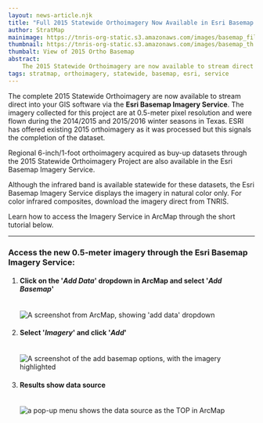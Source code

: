 ```yaml
---
layout: news-article.njk
title: "Full 2015 Statewide Orthoimagery Now Available in Esri Basemap Imagery Service"
author: StratMap
mainimage: https://tnris-org-static.s3.amazonaws.com/images/basemap_fill.jpg
thumbnail: https://tnris-org-static.s3.amazonaws.com/images/basemap_th.jpg
thumbalt: View of 2015 Ortho Basemap
abstract:
    The 2015 Statewide Orthoimagery are now available to stream direct into your GIS software via the Esri Basemap Imagery Service.
tags: stratmap, orthoimagery, statewide, basemap, esri, service
---
```




<p class="lead">The complete 2015 Statewide Orthoimagery are now available to stream direct into your GIS software via the <strong>Esri Basemap Imagery Service</strong>. The imagery collected for this project are at 0.5-meter pixel resolution and were flown during the 2014/2015 and 2015/2016 winter seasons in Texas. ESRI has offered existing 2015 orthoimagery as it was processed but this signals the completion of the dataset.</p>

<p>
Regional 6-inch/1-foot orthoimagery acquired as buy-up datasets through the 2015 Statewide Orthoimagery Project are also available in the Esri Basemap Imagery Service.</p>

Although the infrared band is available statewide for these datasets, the Esri Basemap Imagery Service displays the imagery in natural color only. For color infrared composites, download the imagery direct from TNRIS.

Learn how to access the Imagery Service in ArcMap through the short tutorial below.

<hr class="clearfix">

### Access the new 0.5-meter imagery through the Esri Basemap Imagery Service:

<p>
  <ol>
    <li><h4>Click on the '<em>Add Data</em>' dropdown in ArcMap and select '<em>Add Basemap</em>'</h4><br>
      <img class="img-responsive" src="https://tnris-org-static.s3.amazonaws.com/images/add_basemap.jpg" alt="A screenshot from ArcMap, showing 'add data' dropdown"></li>
    <li><h4>Select '<em>Imagery</em>' and click '<em>Add</em>'</h4><br>
      <img class="img-responsive" src="https://tnris-org-static.s3.amazonaws.com/images/add_basemap2.jpg" alt="A screenshot of the add basemap options, with the imagery highlighted"></li>
    <li><h4>Results show data source</h4><br>
      <img class="img-responsive" src="https://tnris-org-static.s3.amazonaws.com/images/add_basemap3.jpg" alt="a pop-up menu shows the data source as the TOP in ArcMap">
    </li>
  </ol>
</p>
